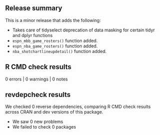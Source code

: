 ## Release summary

This is a minor release that adds the following:
 * Takes care of tidyselect deprecation of data masking for certain tidyr and dplyr functions
 * ```espn_mbb_game_rosters()``` function added.
 * ```espn_nba_game_rosters()``` function added.
 * ```nba_shotchartlineupdetail()``` function added.

 

## R CMD check results

0 errors | 0 warnings | 0 notes

## revdepcheck results

We checked 0 reverse dependencies, comparing R CMD check results across CRAN and dev versions of this package.

 * We saw 0 new problems
 * We failed to check 0 packages
